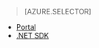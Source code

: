 > [AZURE.SELECTOR] 
- [Portal](../articles/media-services/media-services-portal-encoding-units.md)
- [.NET SDK](../articles/media-services/media-services-dotnet-encoding-units.md)


<!--HONumber=52-->